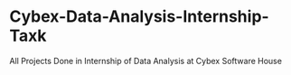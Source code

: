 # Cybex-Data-Analysis-Internship-Taxk
All Projects Done in Internship of Data Analysis at Cybex Software House
